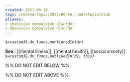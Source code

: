 ```yaml
---
created: 2021-06-16
tags: created/topic/2021/06/16, node/topic/stub
aliases:
- obsessive compulsive disorder
- Obsessive Compulsive Disorder
---
```

`$=customJS.dv_funcs.mentionedIn(dv)`


**See**:: [[mental illness]], [[mental health]], [[social anxiety]] 
*`$=customJS.dv_funcs.outlinedIn(dv, this)`*

%% DO NOT EDIT BELOW %%

%% DO NOT EDIT ABOVE %%

